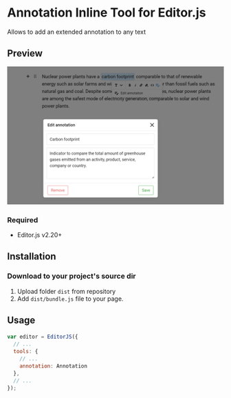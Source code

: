 # Annotation Inline Tool for Editor.js
Allows to add an extended annotation to any text 

## Preview
![Preview image](https://github.com/VolgaIgor/editorjs-annotation/raw/main/asset/screenshot.png)

### Required
- Editor.js v2.20+

## Installation

### Download to your project's source dir
1. Upload folder `dist` from repository
2. Add `dist/bundle.js` file to your page.

## Usage
```javascript
var editor = EditorJS({
  // ...
  tools: {
    // ...
    annotation: Annotation
  },
  // ...
});
```
